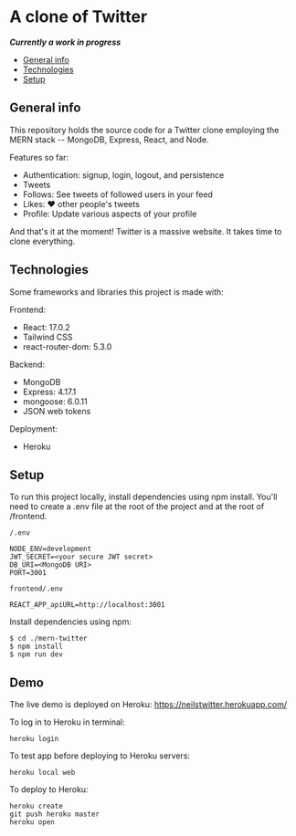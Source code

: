 # A clone of Twitter

**_Currently a work in progress_**

- [General info](#general-info)
- [Technologies](#technologies)
- [Setup](#setup)

## General info

This repository holds the source code for a Twitter clone employing the MERN stack -- MongoDB, Express, React, and Node.

Features so far:

- Authentication: signup, login, logout, and persistence
- Tweets
- Follows: See tweets of followed users in your feed
- Likes: ❤️ other people's tweets
- Profile: Update various aspects of your profile

And that's it at the moment! Twitter is a massive website. It takes time to clone everything.

## Technologies

Some frameworks and libraries this project is made with:

Frontend:

- React: 17.0.2
- Tailwind CSS
- react-router-dom: 5.3.0

Backend:

- MongoDB
- Express: 4.17.1
- mongoose: 6.0.11
- JSON web tokens

Deployment:

- Heroku

## Setup

To run this project locally, install dependencies using npm install. You'll need to create a .env file at the root of the project and at the root of /frontend.

`/.env`

```
NODE_ENV=development
JWT_SECRET=<your secure JWT secret>
DB_URI=<MongoDB URI>
PORT=3001
```

`frontend/.env`

```
REACT_APP_apiURL=http://localhost:3001
```

Install dependencies using npm:

```
$ cd ./mern-twitter
$ npm install
$ npm run dev
```

## Demo

The live demo is deployed on Heroku: https://neilstwitter.herokuapp.com/

To log in to Heroku in terminal:

```
heroku login
```

To test app before deploying to Heroku servers:

```
heroku local web
```

To deploy to Heroku:

```
heroku create
git push heroku master
heroku open
```
